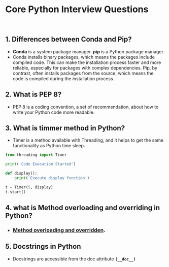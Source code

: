 # Core Python Interview Questions

<br>

## 1.  Differences between Conda and Pip?
- **Conda** is a system package manager. **pip** is a Python package manager.
- Conda installs binary packages, which means the packages include compiled code. This can make the installation process faster and more reliable, especially for packages with complex dependencies. Pip, by contrast, often installs packages from the source, which means the code is compiled during the installation process.

## 2. What is PEP 8?
- PEP 8 is a coding convention, a set of recommendation, about how to write your Python code more readable.

## 3. What is timmer method in Python?
- Timer is a method available with Threading, and it helps to get the same functionality as Python time sleep.

```python 
from threading import Timer

print('Code Execution Started')

def display():
    print('Execute display function')

t = Timer(5, display)  
t.start()
```

## 4. what is Method overloading and overriding in Python?
- ### [ Method overloading and overridden](https://www.pickl.ai/blog/method-overriding-method-overloading-in-python/#:~:text=Note%20that%20method%20overloading%20is,previous%20ones%20will%20be%20overridden).


## 5. **Docstrings in Python**
- Docstrings are accessible from the doc attribute **`(__doc__)`**



